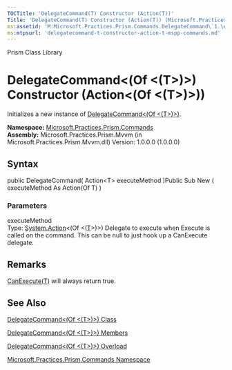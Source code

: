 ```yaml
---
TOCTitle: 'DelegateCommand(T) Constructor (Action(T))'
Title: 'DelegateCommand(T) Constructor (Action(T)) (Microsoft.Practices.Prism.Commands)'
ms:assetid: 'M:Microsoft.Practices.Prism.Commands.DelegateCommand\`1.\#ctor(System.Action{\`0})'
ms:mtpsurl: 'delegatecommand-t-constructor-action-t-mspp-commands.md'
---
```


Prism Class Library

DelegateCommand&lt;(Of &lt;(T&gt;)&gt;) Constructor (Action&lt;(Of &lt;(T&gt;)&gt;))
====================================================================================

Initializes a new instance of [DelegateCommand&lt;(Of &lt;(T&gt;)&gt;)](https://msdn.microsoft.com/library/microsoft.practices.prism.commands.delegatecommand%601).

**Namespace:** [Microsoft.Practices.Prism.Commands](https://msdn.microsoft.com/library/microsoft.practices.prism.commands)
**Assembly:** Microsoft.Practices.Prism.Mvvm (in Microsoft.Practices.Prism.Mvvm.dll) Version: 1.0.0.0 (1.0.0.0)

## Syntax


public DelegateCommand( Action&lt;T&gt; executeMethod )Public Sub New ( executeMethod As Action(Of T) )

### Parameters

executeMethod  
Type: [System.Action](http://msdn.microsoft.com/en-us/library/018hxwa8)&lt;(Of &lt;([T](https://msdn.microsoft.com/library/microsoft.practices.prism.commands.delegatecommand%601)&gt;)&gt;)
Delegate to execute when Execute is called on the command. This can be null to just hook up a CanExecute delegate.

Remarks
-------

[CanExecute(T)](https://msdn.microsoft.com/library/microsoft.practices.prism.commands.delegatecommand%601.canexecute(%600)) will always return true.

See Also
--------


[DelegateCommand&lt;(Of &lt;(T&gt;)&gt;) Class](https://msdn.microsoft.com/library/microsoft.practices.prism.commands.delegatecommand%601)

[DelegateCommand&lt;(Of &lt;(T&gt;)&gt;) Members](https://msdn.microsoft.com/allmembers.t:microsoft.practices.prism.commands.delegatecommand%601)

[DelegateCommand&lt;(Of &lt;(T&gt;)&gt;) Overload](https://msdn.microsoft.com/overload:microsoft.practices.prism.commands.delegatecommand%601.)

[Microsoft.Practices.Prism.Commands Namespace](https://msdn.microsoft.com/library/microsoft.practices.prism.commands)
